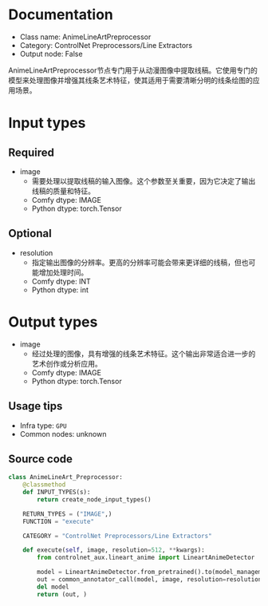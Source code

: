 
# Documentation
- Class name: AnimeLineArtPreprocessor
- Category: ControlNet Preprocessors/Line Extractors
- Output node: False

AnimeLineArtPreprocessor节点专门用于从动漫图像中提取线稿。它使用专门的模型来处理图像并增强其线条艺术特征，使其适用于需要清晰分明的线条绘图的应用场景。

# Input types
## Required
- image
    - 需要处理以提取线稿的输入图像。这个参数至关重要，因为它决定了输出线稿的质量和特征。
    - Comfy dtype: IMAGE
    - Python dtype: torch.Tensor

## Optional
- resolution
    - 指定输出图像的分辨率。更高的分辨率可能会带来更详细的线稿，但也可能增加处理时间。
    - Comfy dtype: INT
    - Python dtype: int

# Output types
- image
    - 经过处理的图像，具有增强的线条艺术特征。这个输出非常适合进一步的艺术创作或分析应用。
    - Comfy dtype: IMAGE
    - Python dtype: torch.Tensor


## Usage tips
- Infra type: `GPU`
- Common nodes: unknown


## Source code
```python
class AnimeLineArt_Preprocessor:
    @classmethod
    def INPUT_TYPES(s):
        return create_node_input_types()

    RETURN_TYPES = ("IMAGE",)
    FUNCTION = "execute"

    CATEGORY = "ControlNet Preprocessors/Line Extractors"

    def execute(self, image, resolution=512, **kwargs):
        from controlnet_aux.lineart_anime import LineartAnimeDetector

        model = LineartAnimeDetector.from_pretrained().to(model_management.get_torch_device())
        out = common_annotator_call(model, image, resolution=resolution)
        del model
        return (out, )

```
